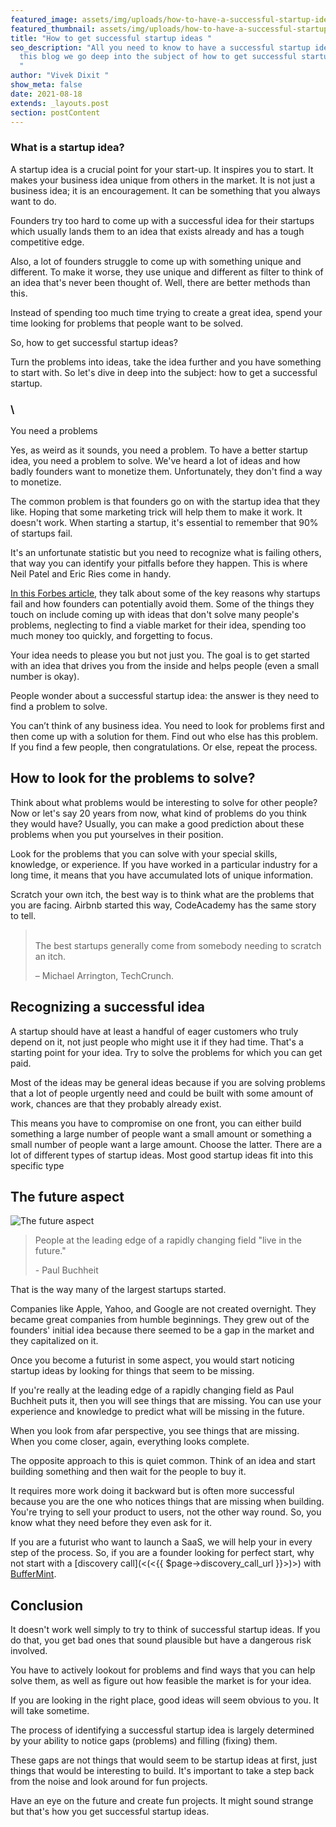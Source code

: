 ```yaml
---
featured_image: assets/img/uploads/how-to-have-a-successful-startup-idea-featured-image.jpeg
featured_thumbnail: assets/img/uploads/how-to-have-a-successful-startup-idea-thumbnail.jpeg
title: "How to get successful startup ideas "
seo_description: "All you need to know to have a successful startup ideas. With
  this blog we go deep into the subject of how to get successful startup ideas.
  "
author: "Vivek Dixit "
show_meta: false
date: 2021-08-18
extends: _layouts.post
section: postContent
---
```

### What is a startup idea?

A startup idea is a crucial point for your start-up. It inspires you to start. It makes your business idea unique from others in the market. It is not just a business idea; it is an encouragement. It can be something that you always want to do.

Founders try too hard to come up with a successful idea for their startups which usually lands them to an idea that exists already and has a tough competitive edge. 

Also, a lot of founders struggle to come up with something unique and different. To make it worse, they use unique and different as filter to think of an idea that's never been thought of. Well, there are better methods than this.  

Instead of spending too much time trying to create a great idea, spend your time looking for problems that people want to be solved. 

So, how to get successful startup ideas? 

Turn the problems into ideas, take the idea further and you have something to start with. So let's dive in deep into the subject: how to get a successful startup. 

### \
You need a problems

Yes, as weird as it sounds, you need a problem. To have a better startup idea, you need a problem to solve. We've heard a lot of ideas and how badly founders want to monetize them. Unfortunately, they don't find a way to monetize.

The common problem is that founders go on with the startup idea that they like. Hoping that some marketing trick will help them to make it work. It doesn't work. When starting a startup, it's essential to remember that 90% of startups fail.

It's an unfortunate statistic but you need to recognize what is failing others, that way you can identify your pitfalls before they happen. This is where Neil Patel and Eric Ries come in handy.

[In this Forbes article](https://www.forbes.com/sites/neilpatel/2015/01/16/90-of-startups-will-fail-heres-what-you-need-to-know-about-the-10/), they talk about some of the key reasons why startups fail and how founders can potentially avoid them. Some of the things they touch on include coming up with ideas that don't solve many people's problems, neglecting to find a viable market for their idea, spending too much money too quickly, and forgetting to focus.

Your idea needs to please you but not just you. The goal is to get started with an idea that drives you from the inside and helps people (even a small number is okay). 

People wonder about a successful startup idea: the answer is they need to find a problem to solve.

You can’t think of any business idea. You need to look for problems first and then come up with a solution for them. Find out who else has this problem. If you find a few people, then congratulations. Or else, repeat the process.

## How to look for the problems to solve?

Think about what problems would be interesting to solve for other people? Now or let's say 20 years from now, what kind of problems do you think they would have? Usually, you can make a good prediction about these problems when you put yourselves in their position.

Look for the problems that you can solve with your special skills, knowledge, or experience. If you have worked in a particular industry for a long time, it means that you have accumulated lots of unique information.

Scratch your own itch, the best way is to think what are the problems that you are facing. Airbnb started this way, CodeAcademy has the same story to tell. 

> \
> The best startups generally come from somebody needing to scratch an itch.
>
> – Michael Arrington, TechCrunch.

## Recognizing a successful idea

A startup should have at least a handful of eager customers who truly depend on it, not just people who might use it if they had time. That's a starting point for your idea. Try to solve the problems for which you can get paid.

Most of the ideas may be general ideas because if you are solving problems that a lot of people urgently need and could be built with some amount of work, chances are that they probably already exist.

This means you have to compromise on one front, you can either build something a large number of people want a small amount or something a small number of people want a large amount. Choose the latter. There are a lot of different types of startup ideas. Most good startup ideas fit into this specific type

## The future aspect







![](assets/img/uploads/have-a-future-aspect.jpeg "The future aspect")



> People at the leading edge of a rapidly changing field "live in the future." 
>
> \- Paul Buchheit
>
>

That is the way many of the largest startups started. 

Companies like Apple, Yahoo, and Google are not created overnight. They became great companies from humble beginnings. They grew out of the founders' initial idea because there seemed to be a gap in the market and they capitalized on it. 

Once you become a futurist in some aspect, you would start noticing startup ideas by looking for things that seem to be missing.

If you're really at the leading edge of a rapidly changing field as Paul Buchheit puts it, then you will see things that are missing. You can use your experience and knowledge to predict what will be missing in the future. 

When you look from afar perspective, you see things that are missing. When you come closer, again, everything looks complete.

The opposite approach to this is quiet common. Think of an idea and start building something and then wait for the people to buy it. 

It requires more work doing it backward but is often more successful because you are the one who notices things that are missing when building. You're trying to sell your product to users, not the other way round. So, you know what they need before they even ask for it.

If you are a futurist who want to launch a SaaS, we will help your in every step of the process. So, if you are a founder looking for perfect start, why not start with a [discovery call](<(<{{ $page->discovery_call_url }}>)>) with [BufferMint](https://buffermint.com/).

## Conclusion

It doesn't work well simply to try to think of successful startup ideas. If you do that, you get bad ones that sound plausible but have a dangerous risk involved.

You have to actively lookout for problems and find ways that you can help solve them, as well as figure out how feasible the market is for your idea.

If you are looking in the right place, good ideas will seem obvious to you. It will take sometime. 

The process of identifying a successful startup idea is largely determined by your ability to notice gaps (problems) and filling (fixing) them. 

These gaps are not things that would seem to be startup ideas at first, just things that would be interesting to build. It's important to take a step back from the noise and look around for fun projects.

Have an eye on the future and create fun projects. It might sound strange but that's how you get successful startup ideas.